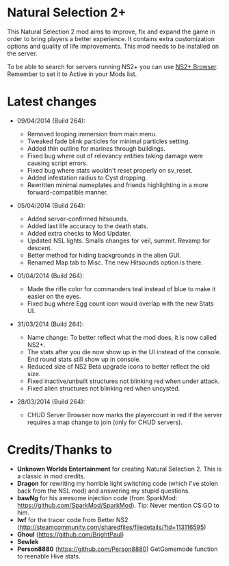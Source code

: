 ﻿Natural Selection 2+
==========

This Natural Selection 2 mod aims to improve, fix and expand the game in order to bring players a better experience. It contains extra customization options and quality of life improvements. This mod needs to be installed on the server.

To be able to search for servers running NS2+ you can use [NS2+ Browser](http://steamcommunity.com/sharedfiles/filedetails/?id=236685163). Remember to set it to Active in your Mods list.

Latest changes
==============
- 09/04/2014 (Build 264):
	- Removed looping immersion from main menu.
	- Tweaked fade blink particles for minimal particles setting.
	- Added thin outline for marines through buildings.
	- Fixed bug where out of relevancy entities taking damage were causing script errors.
	- Fixed bug where stats wouldn't reset properly on sv_reset.
	- Added infestation radius to Cyst dropping.
	- Rewritten minimal nameplates and friends highlighting in a more forward-compatible manner.

- 05/04/2014 (Build 264):
	- Added server-confirmed hitsounds.
	- Added last life accuracy to the death stats.
	- Added extra checks to Mod Updater.
	- Updated NSL lights. Smalls changes for veil, summit. Revamp for descent.
	- Better method for hiding backgrounds in the alien GUI.
	- Renamed Map tab to Misc. The new Hitsounds option is there.

- 01/04/2014 (Build 264):
	- Made the rifle color for commanders teal instead of blue to make it easier on the eyes.
	- Fixed bug where Egg count icon would overlap with the new Stats UI.

- 31/03/2014 (Build 264):
	- Name change: To better reflect what the mod does, it is now called NS2+.
	- The stats after you die now show up in the UI instead of the console. End round stats still show up in console.
	- Reduced size of NS2 Beta upgrade icons to better reflect the old size.
	- Fixed inactive/unbuilt structures not blinking red when under attack.
	- Fixed alien structures not blinking red when uncysted.

- 28/03/2014 (Build 264):
	- CHUD Server Browser now marks the playercount in red if the server requires a map change to join (only for CHUD servers).


Credits/Thanks to
=================
- **Unknown Worlds Entertainment** for creating Natural Selection 2. This is a classic in mod credits.
- **Dragon** for rewriting my horrible light switching code (which I've stolen back from the NSL mod) and answering my stupid questions.
- **bawNg** for his awesome injection code (from SparkMod: https://github.com/SparkMod/SparkMod). Tip: Never mention CS:GO to him.
- **lwf** for the tracer code from Better NS2 (http://steamcommunity.com/sharedfiles/filedetails/?id=113116595)
- **Ghoul** (https://github.com/BrightPaul)
- **Sewlek**
- **Person8880** (https://github.com/Person8880) GetGamemode function to reenable Hive stats.